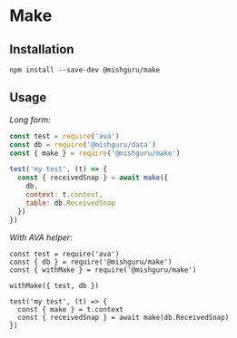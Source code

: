 # Make

## Installation

```shell
npm install --save-dev @mishguru/make
```

## Usage

*Long form:*

```javascript
const test = require('ava')
const db = require('@mishguru/data')
const { make } = require('@mishguru/make')

test('my test', (t) => {
  const { receivedSnap } = await make({
    db,
    context: t.context,
    table: db.ReceivedSnap
  })
})
```

*With AVA helper:*

```
const test = require('ava')
const { db } = require('@mishguru/make')
const { withMake } = require('@mishguru/make')

withMake({ test, db })

test('my test', (t) => {
  const { make } = t.context
  const { receivedSnap } = await make(db.ReceivedSnap)
})
```
